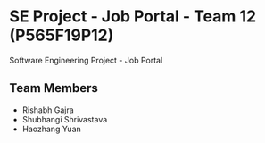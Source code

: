# SE Project - Job Portal - Team 12 (P565F19P12)
Software Engineering Project - Job Portal

## Team Members
- Rishabh Gajra
- Shubhangi Shrivastava
- Haozhang Yuan

